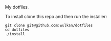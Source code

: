 My dotfiles.

To install clone this repo and then run the installer:

```
git clone git@github.com:wulkan/dotfiles
cd dotfiles
./install
```

